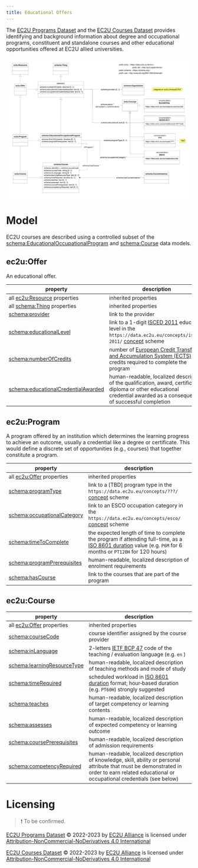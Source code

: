 ```yaml
---
title: Educational Offers
---
```


The [EC2U Programs Dataset](http://data.ec2u.eu/programs/) and the [EC2U Courses Dataset](http://data.ec2u.eu/courses/) provides identifying and background information about degree and occupational programs, constituent and standalone courses and other educational opportunities offered at EC2U allied universities.

![offer data model](src/main/static/datasets/index/offers.svg)

# Model

EC2U courses are described using a controlled subset of the [schema:EducationalOccupationalProgram](https://schema.org/EducationalOccupationalProgram) and  [schema:Course](https://schema.org/Course) data models.

## ec2u:Offer

An educational offer.

| property                                                     | description                                                  |
| ------------------------------------------------------------ | ------------------------------------------------------------ |
| all [ec2u:Resource](/datasets/resources) properties                 | inherited properties                                         |
| all [schema:Thing](src/main/static/datasets/things.md) properties                     | inherited properties                                         |
| [schema:provider](https://schema.org/provider)               | link to the provider                                         |
| [schema:educationalLevel](https://schema.org/educationalLevel) | link to a 1-digit [ISCED 2011](http://uis.unesco.org/en/topic/international-standard-classification-education-isced) education level in the `https://data.ec2u.eu/concepts/isced-2011/` [concept](src/main/static/datasets/concepts.md) scheme |
| [schema:numberOfCredits](https://schema.org/numberOfCredits) | number of [European Credit Transfer and Accumulation System (ECTS)](https://education.ec.europa.eu/education-levels/higher-education/inclusive-and-connected-higher-education/european-credit-transfer-and-accumulation-system) credits required to complete the program |
| [schema:educationalCredentialAwarded](https://schema.org/educationalCredentialAwarded) | human-readable, localized description of the qualification, award, certificate, diploma or other educational credential awarded as a consequence of successful completion |

## ec2u:Program

A program offered by an institution which determines the learning progress to achieve an outcome, usually a credential like a degree or certificate. This would define a discrete set of opportunities (e.g., courses) that together constitute a program.

| property                                                     | description                                                  |
| ------------------------------------------------------------ | ------------------------------------------------------------ |
| all [ec2u:Offer](#ec2u-offer) properties                     | inherited properties                                         |
| [schema:programType](https://schema.org/programType)         | link to a [TBD] program type in the `https://data.ec2u.eu/concepts/???/` [concept](src/main/static/datasets/concepts.md) scheme |
| [schema:occupationalCategory](https://schema.org/occupationalCategory) | link to an ESCO occupation category in the `https://data.ec2u.eu/concepts/esco/` [concept](src/main/static/datasets/concepts.md) scheme |
| [schema:timeToComplete](https://schema.org/timeToComplete)   | the expected length of time to complete the program if attending full-time, as a [ISO 8601 duration](https://en.wikipedia.org/wiki/ISO_8601#Durations) value (e.g. `P6M` for 6 months or `PT120H` for 120 hours) |
| [schema:programPrerequisites](https://schema.org/programPrerequisites) | human-readable, localized description of enrolment requirements |
| [schema:hasCourse](https://schema.org/hasCourse)             | link to the courses that are part of the program             |

## ec2u:Course

| property                                                     | description                                                  |
| ------------------------------------------------------------ | ------------------------------------------------------------ |
| all [ec2u:Offer](#ec2u-offer) properties                     | inherited properties                                         |
| [schema:courseCode](https://schema.org/courseCode)           | course identifier assigned by the course provider            |
| [schema:inLanguage](https://schema.org/inLanguage)           | 2-letters [IETF BCP 47](http://tools.ietf.org/html/bcp47) code of the teaching / evaluation language (e.g. `en` ) |
| [schema:learningResourceType](https://schema.org/learningResourceType) | human-readable, localized description of teaching methods and mode of study |
| [schema:timeRequired](https://schema.org/timeRequired)       | scheduled workload in [ISO 8601 duration](https://www.w3.org/TR/xmlschema-2/#duration) format; hour‑based duration (e.g. `PT60H`) strongly suggested |
| [schema:teaches](https://schema.org/teaches)                 | human-readable, localized description of target competency or learning contents |
| [schema:assesses](https://schema.org/assesses)               | human-readable, localized description of expected competency or learning outcome |
| [schema:coursePrerequisites](https://schema.org/coursePrerequisites) | human-readable, localized description of admission requirements |
| [schema:competencyRequired](https://schema.org/competencyRequired) | human-readable, localized description of knowledge, skill, ability or personal attribute that must be demonstrated in order to earn related educational or occupational credentials (see below) |

# Licensing

> ❗️ To be confirmed.

[EC2U Programs Dataset](https://data.ec2u.eu/programs/) © 2022-2023 by [EC2U Alliance](https://www.ec2u.eu/) is licensed under [Attribution-NonCommercial-NoDerivatives 4.0 International](http://creativecommons.org/licenses/by-nc-nd/4.0/?ref=chooser-v1)

[EC2U Courses Dataset](https://data.ec2u.eu/courses/) © 2022-2023 by [EC2U Alliance](https://www.ec2u.eu/) is licensed under [Attribution-NonCommercial-NoDerivatives 4.0 International](http://creativecommons.org/licenses/by-nc-nd/4.0/?ref=chooser-v1)
